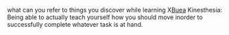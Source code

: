 
what can you refer to things you discover while learning X[Buea](https://ubuea.cm) 
Kinesthesia: Being able to actually teach yourself how you should move inorder to successfully complete whatever task is at hand.
